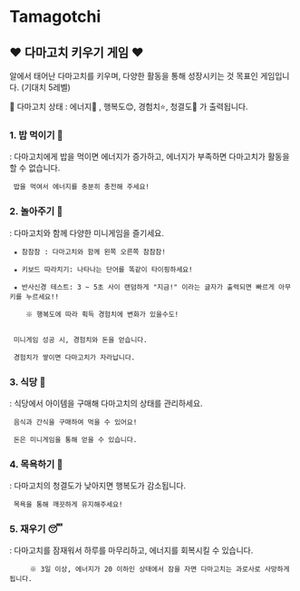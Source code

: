 # Tamagotchi
## ♥ 다마고치 키우기 게임 ♥

알에서 태어난 다마고치를 키우며, 다양한 활동을 통해 성장시키는 것 목표인 게임입니다. (기대치 5레벨)

🐣 다마고치 상태 : 에너지💪 , 행복도😊, 경험치⭐, 청결도🧼 가 출력됩니다. 


### 1. 밥 먹이기 🍙
   
   : 다마고치에게 밥을 먹이면 에너지가 증가하고, 에너지가 부족하면 다마고치가 활동을 할 수 없습니다.
   
     밥을 먹여서 에너지를 충분히 충전해 주세요!

   
### 2. 놀아주기 🎡
   
   : 다마고치와 함께 다양한 미니게임을 즐기세요.
   
     ★ 참참참 : 다마고치와 함께 왼쪽 오른쪽 참참참!
   
     ★ 키보드 따라치기: 나타나는 단어를 똑같이 타이핑하세요!
   
     ★ 반사신경 테스트: 3 ~ 5초 사이 랜덤하게 "지금!" 이라는 글자가 출력되면 빠르게 아무 키를 누르세요!!
   
        ※ 행복도에 따라 획득 경험치에 변화가 있을수도!
   

     미니게임 성공 시, 경험치와 돈을 얻습니다.
   
     경험치가 쌓이면 다마고치가 자라납니다.
   

### 3. 식당 🍖
 
   : 식당에서 아이템을 구매해 다마고치의 상태를 관리하세요.
   
     음식과 간식을 구매하여 먹을 수 있어요! 
   
     돈은 미니게임을 통해 얻을 수 있습니다.
   
   
### 4. 목욕하기 🛀
   
   : 다마고치의 청결도가 낮아지면 행복도가 감소됩니다.

     목욕을 통해 깨끗하게 유지해주세요!


### 5. 재우기 😴

   : 다마고치를 잠재워서 하루를 마무리하고, 에너지를 회복시킬 수 있습니다. 

         ※ 3일 이상, 에너지가 20 이하인 상태에서 잠을 자면 다마고치는 과로사로 사망하게 됩니다.
